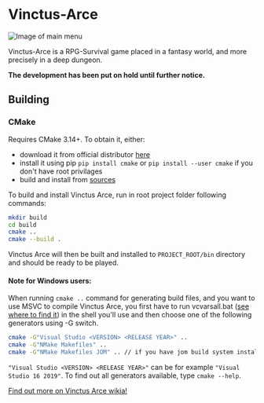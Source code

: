 Vinctus-Arce
============
![Image of main menu](http://i.imgur.com/ToycrWi.jpg)

Vinctus-Arce is a RPG-Survival game placed in a fantasy world, and more precisely in a deep dungeon.

**The development has been put on hold until further notice.**

## Building

### CMake
Requires CMake 3.14+. 
To obtain it, either:
- download it from official distributor [here](https://cmake.org/download/)
- install it using pip `pip install cmake` or `pip install --user cmake` if you don't have root privilages
- build and install from [sources](https://github.com/Kitware/CMake)

To build and install Vinctus Arce, run in root project folder following commands:
```bash
mkdir build
cd build
cmake ..
cmake --build .
```
Vinctus Arce will then be built and installed to `PROJECT_ROOT/bin` directory and should be ready to be played.

#### Note for Windows users:
When running `cmake ..` command for generating build files, and you want to use MSVC to compile Vinctus Arce, 
you first have to run vcvarsall.bat ([see where to find it](https://social.msdn.microsoft.com/Forums/en-US/1071be0e-2a46-4c30-9546-ea9d7c4755fa/where-is-vcvarsallbat-file?forum=visualstudiogeneral)) in the shell you'll use and then choose one of the following generators using -G switch.
```bash
cmake -G"Visual Studio <VERSION> <RELEASE YEAR>" ..
cmake -G"NMake Makefiles" ..
cmake -G"NMake Makefiles JOM" .. // if you have jom build system installed
```
`"Visual Studio <VERSION> <RELEASE YEAR>"` can be for example `"Visual Studio 16 2019"`. To find out all generators available, type `cmake --help`.

[Find out more on Vinctus Arce wikia!](https://github.com/ArrowganceStudios/Vinctus-Arce/wiki)
